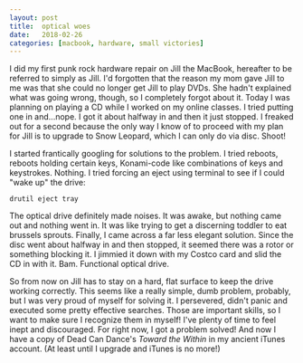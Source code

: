 ```yaml
---
layout: post
title:  optical woes
date:   2018-02-26
categories: [macbook, hardware, small victories]
---
```


I did my first punk rock hardware repair on Jill the MacBook, hereafter to be referred to simply as Jill. I'd forgotten that the reason my mom gave Jill to me was that she could no longer get Jill to play DVDs. She hadn't explained what was going wrong, though, so I completely forgot about it. Today I was planning on playing a CD while I worked on my online classes. I tried putting one in and...nope. I got it about halfway in and then it just stopped. I freaked out for a second because the only way I know of to proceed with my plan for Jill is to upgrade to Snow Leopard, which I can only do via disc. Shoot!

I started frantically googling for solutions to the problem. I tried reboots, reboots holding certain keys, Konami-code like combinations of keys and keystrokes. Nothing. I tried forcing an eject using terminal to see if I could "wake up" the drive:
>
~~~
drutil eject tray
~~~
The optical drive definitely made noises. It was awake, but nothing came out and nothing went in. It was like trying to get a discerning toddler to eat brussels sprouts. Finally, I came across a far less elegant solution. Since the disc went about halfway in and then stopped, it seemed there was a rotor or something blocking it. I jimmied it down with my Costco card and slid the CD in with it. Bam. Functional optical drive.

So from now on Jill has to stay on a hard, flat surface to keep the drive working correctly. This seems like a really simple, dumb problem, probably, but I was very proud of myself for solving it. I persevered, didn't panic and executed some pretty effective searches. Those are important skills, so I want to make sure I recognize them in myself! I've plenty of time to feel inept and discouraged. For right now, I got a problem solved! And now I have a copy of Dead Can Dance's _Toward the Within_ in my ancient iTunes account. (At least until I upgrade and iTunes is no more!)
